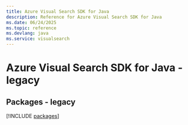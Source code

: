 ```yaml
---
title: Azure Visual Search SDK for Java
description: Reference for Azure Visual Search SDK for Java
ms.date: 06/24/2025
ms.topic: reference
ms.devlang: java
ms.service: visualsearch
---
```

# Azure Visual Search SDK for Java - legacy
## Packages - legacy
[!INCLUDE [packages](visual-search-index.md)]